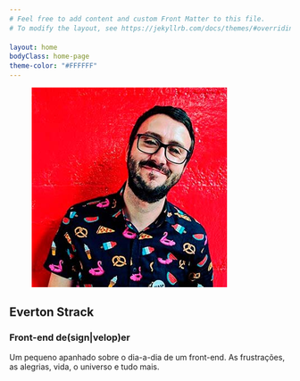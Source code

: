 ```yaml
---
# Feel free to add content and custom Front Matter to this file.
# To modify the layout, see https://jekyllrb.com/docs/themes/#overriding-theme-defaults

layout: home
bodyClass: home-page
theme-color: "#FFFFFF"
---
```


<!-- banner -->
<section class="section author-resume">
  <article class="wrap">
    <figure>
      <picture>
        <source type="image/webp" srcset="/assets/images/webp/evertonstrack-small.webp" />
        <source srcset="/assets/images/evertonstrack-small.jpg" />
        <img itemprop="image" src="/assets/images/evertonstrack-small.jpg" class="round" alt="Foto de Everton Strack" />
      </picture>
    </figure>
    <div class="author-resume__text">
      <h2>Everton Strack</h2>
      <h3>Front-end de(<strong>sign</strong>|<strong>velop</strong>)er</h3>
      <p>Um pequeno apanhado sobre o dia-a-dia de um front-end. As frustrações, as alegrias, vida, o universo e tudo mais.</p>
    </div>
  </article>
</section>
<!-- /banner -->
